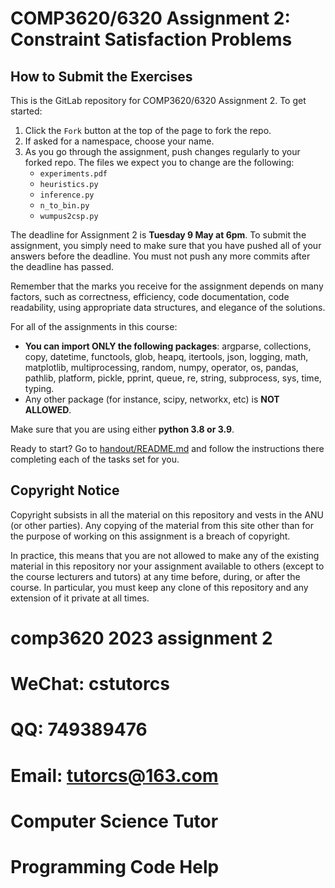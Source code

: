 # COMP3620/6320 Assignment 2: Constraint Satisfaction Problems

## How to Submit the Exercises

This is the GitLab repository for COMP3620/6320 Assignment 2. To get started:

1. Click the `Fork` button at the top of the page to fork the repo.
2. If asked for a namespace, choose your name.
3. As you go through the assignment, push changes regularly to your forked
   repo. The files we expect you to change are the following:
   - `experiments.pdf`
   - `heuristics.py`
   - `inference.py`
   - `n_to_bin.py`
   - `wumpus2csp.py`

The deadline for Assignment 2 is **Tuesday 9 May at 6pm**. To submit the
assignment, you simply need to make sure that you have pushed all of your
answers before the deadline. You must not push any more commits after the
deadline has passed.

Remember that the marks you receive for the assignment depends on many factors,
such as correctness, efficiency, code documentation, code readability, using
appropriate data structures, and elegance of the solutions.

For all of the assignments in this course:

- **You can import ONLY the following packages**: argparse, collections, copy, datetime,
  functools, glob, heapq, itertools, json, logging, math, matplotlib,
  multiprocessing, random, numpy, operator, os, pandas, pathlib, platform,
  pickle, pprint, queue, re, string, subprocess, sys, time, typing.
- Any other package (for instance, scipy, networkx, etc) is **NOT ALLOWED**.


Make sure that you are using either **python 3.8 or 3.9**.


Ready to start? Go to [handout/README.md](handout/README.md) and follow the
instructions there completing each of the tasks set for you.

## Copyright Notice

Copyright subsists in all the material on this repository and vests in the ANU
(or other parties). Any copying of the material from this site other than for
the purpose of working on this assignment is a breach of copyright.

In practice, this means that you are not allowed to make any of the existing
material in this repository nor your assignment available to others (except to
the course lecturers and tutors) at any time before, during, or after the
course. In particular, you must keep any clone of this repository and any
extension of it private at all times.
# comp3620 2023 assignment 2

# WeChat: cstutorcs

# QQ: 749389476

# Email: tutorcs@163.com

# Computer Science Tutor

# Programming Code Help
